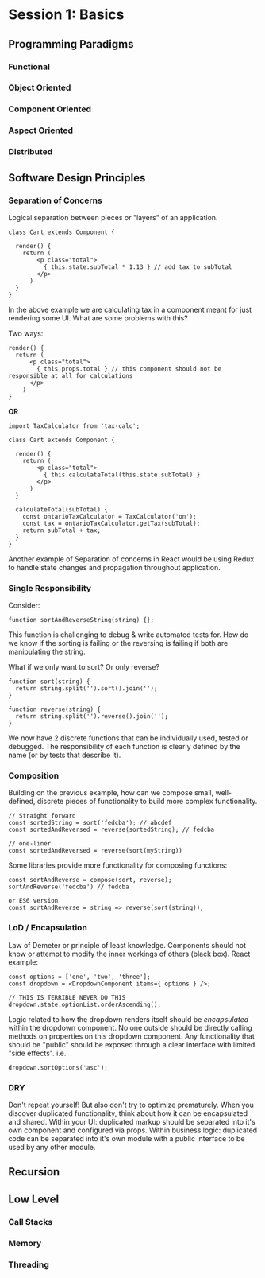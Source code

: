 # Session 1: Basics

## Programming Paradigms

### Functional

### Object Oriented

### Component Oriented

### Aspect Oriented

### Distributed



## Software Design Principles


### Separation of Concerns

Logical separation between pieces or "layers" of an application.
```(javascript)
class Cart extends Component {

  render() {
    return (
        <p class="total">
          { this.state.subTotal * 1.13 } // add tax to subTotal
        </p>
      )
  }
}

```
In the above example we are calculating tax in a component meant for just rendering some UI.
What are some problems with this?

Two ways:
```(javascript)
render() {
  return (
      <p class="total">
        { this.props.total } // this component should not be responsible at all for calculations
      </p>
    )
}
```
**OR**
```(javascript)
import TaxCalculator from 'tax-calc';

class Cart extends Component {

  render() {
    return (
        <p class="total">
          { this.calculateTotal(this.state.subTotal) }
        </p>
      )
  }

  calculateTotal(subTotal) {
    const ontarioTaxCalculator = TaxCalculator('on');
    const tax = ontarioTaxCalculator.getTax(subTotal);
    return subTotal + tax;
  }
}

```
Another example of Separation of concerns in React would be using Redux to handle state changes and propagation throughout application.

### Single Responsibility

Consider:
```(javascript)
function sortAndReverseString(string) {};
```
This function is challenging to debug & write automated tests for. How do we know if the sorting is failing or the reversing is failing if both are manipulating the string.

What if we only want to sort? Or only reverse?
```(javascript)
function sort(string) {
  return string.split('').sort().join('');
}

function reverse(string) {
  return string.split('').reverse().join('');
}
```
We now have 2 discrete functions that can be individually used, tested or debugged.
The responsibility of each function is clearly defined by the name (or by tests that describe it).


### Composition

Building on the previous example, how can we compose small, well-defined, discrete pieces of functionality to build more complex functionality.

```(javascript)
// Straight forward
const sortedString = sort('fedcba'); // abcdef
const sortedAndReversed = reverse(sortedString); // fedcba

// one-liner
const sortedAndReversed = reverse(sort(myString))
```

Some libraries provide more functionality for composing functions:
```(javascript)
const sortAndReverse = compose(sort, reverse);
sortAndReverse('fedcba') // fedcba

or ES6 version
const sortAndReverse = string => reverse(sort(string));
```


### LoD / Encapsulation

Law of Demeter or principle of least knowledge. Components should not know or attempt to modify the inner workings of others (black box).
React example:
```(javascript)
const options = ['one', 'two', 'three'];
const dropdown = <DropdownComponent items={ options } />;

// THIS IS TERRIBLE NEVER DO THIS
dropdown.state.optionList.orderAscending();
```
Logic related to how the dropdown renders itself should be *encapsulated* within the dropdown component.
No one outside should be directly calling methods on properties on this dropdown component.
Any functionality that should be "public" should be exposed through a clear interface with limited "side effects".
i.e.
```(javascript)
dropdown.sortOptions('asc');
```

### DRY

Don't repeat yourself!
But also don't try to optimize prematurely.
When you discover duplicated functionality, think about how it can be encapsulated and shared.
Within your UI: duplicated markup should be separated into it's own component and configured via props.
Within business logic: duplicated code can be separated into it's own module with a public interface to be used by any other module.



## Recursion



## Low Level

### Call Stacks

### Memory

### Threading
